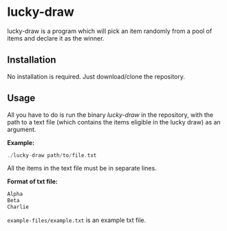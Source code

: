 # lucky-draw
lucky-draw is a program which will pick an item randomly from a pool of items and declare it as the winner.

## Installation
No installation is required. Just download/clone the repository.
## Usage
All you have to do is run the binary _lucky-draw_ in the repository, with the path to a text file (which contains the 
items eligible in the lucky draw) as an argument.

**Example:** 
```go
./lucky-draw path/to/file.txt
```
All the items in the text file must be in separate lines.     
  
**Format of txt file:**
```go
Alpha
Beta
Charlie
``` 
`example-files/example.txt` is an example txt file.
